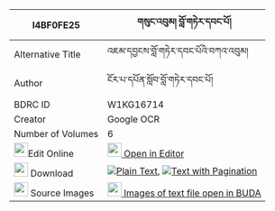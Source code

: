 |I4BF0FE25|གསུང་འབུམ། བློ་གཏེར་དབང་པོ། 
| --- | --- 
|Alternative Title |འཇམ་དབྱངས་བློ་གཏེར་དབང་པོའི་བཀའ་འབུམ།
|Author| ངོར་པ་དཔོན་སློབ་བློ་གཏེར་དབང་པོ།
|BDRC ID | W1KG16714
|Creator | Google OCR
|Number of Volumes| 6
|<img width="25" src="https://img.icons8.com/color/25/000000/edit-property.png">Edit Online| [<img width="25" src="https://avatars.githubusercontent.com/u/45091458?s=200&v=4"> Open in Editor](http://editor.openpecha.org/I4BF0FE25)
|<img width="25" src="https://img.icons8.com/fluent/48/000000/download-2.png"/>  Download | [![](https://img.icons8.com/color/20/000000/txt.png)Plain Text](https://github.com/Openpecha/I4BF0FE25/releases/download/v1/sungbum_lo_ter_wangpo_plain_I4BF0FE25.zip), [![](https://img.icons8.com/color/20/000000/txt.png)Text with Pagination](https://github.com/Openpecha/I4BF0FE25/releases/download/v1/sungbum_lo_ter_wangpo_pages_I4BF0FE25.zip)
|<img width="25" src="https://img.icons8.com/plasticine/100/000000/pictures-folder.png"/>  Source Images | [<img width="25" src="https://library.bdrc.io/icons/BUDA-small.svg"> Images of text file open in BUDA](https://library.bdrc.io/show/bdr:W1KG16714)